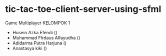 # tic-tac-toe-client-server-using-sfml
Game Multiplayer
KELOMPOK 1 
- Husein Azka Efendi ()
- Muhammad FIrdaus Alfayudha ()
- Adidarma Putra Harjuna ()
- Anastasya kiki ()
